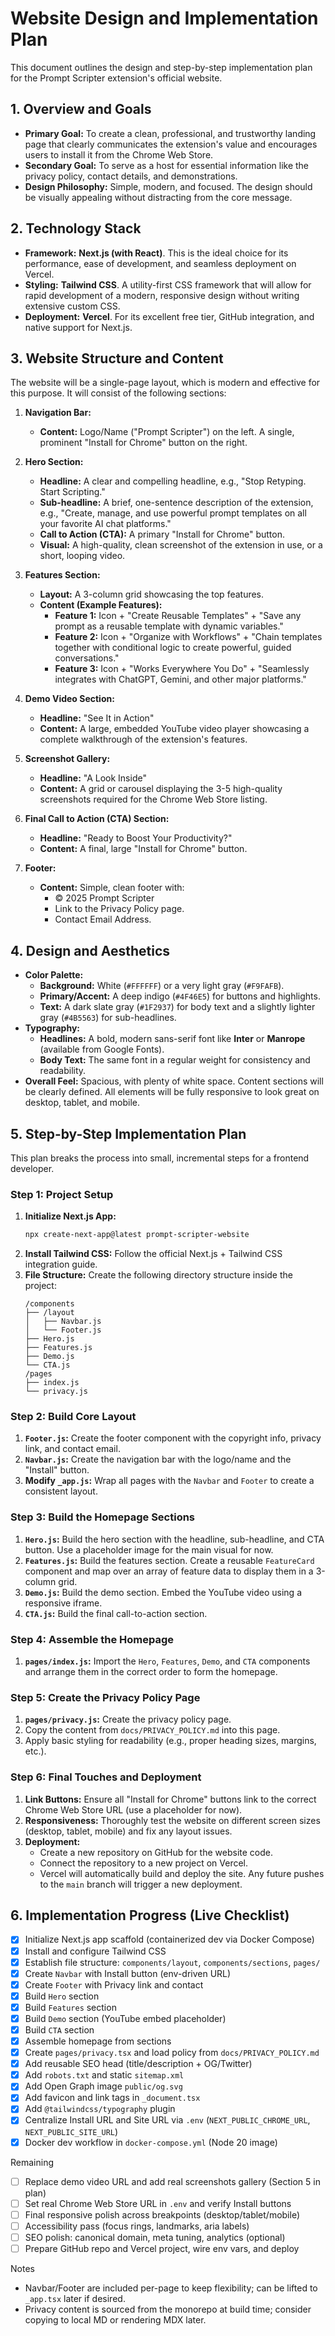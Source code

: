 # Website Design and Implementation Plan

This document outlines the design and step-by-step implementation plan for the Prompt Scripter extension's official website.

## 1. Overview and Goals

*   **Primary Goal:** To create a clean, professional, and trustworthy landing page that clearly communicates the extension's value and encourages users to install it from the Chrome Web Store.
*   **Secondary Goal:** To serve as a host for essential information like the privacy policy, contact details, and demonstrations.
*   **Design Philosophy:** Simple, modern, and focused. The design should be visually appealing without distracting from the core message.

## 2. Technology Stack

*   **Framework:** **Next.js (with React)**. This is the ideal choice for its performance, ease of development, and seamless deployment on Vercel.
*   **Styling:** **Tailwind CSS**. A utility-first CSS framework that will allow for rapid development of a modern, responsive design without writing extensive custom CSS.
*   **Deployment:** **Vercel**. For its excellent free tier, GitHub integration, and native support for Next.js.

## 3. Website Structure and Content

The website will be a single-page layout, which is modern and effective for this purpose. It will consist of the following sections:

1.  **Navigation Bar:**
    *   **Content:** Logo/Name ("Prompt Scripter") on the left. A single, prominent "Install for Chrome" button on the right.

2.  **Hero Section:**
    *   **Headline:** A clear and compelling headline, e.g., "Stop Retyping. Start Scripting."
    *   **Sub-headline:** A brief, one-sentence description of the extension, e.g., "Create, manage, and use powerful prompt templates on all your favorite AI chat platforms."
    *   **Call to Action (CTA):** A primary "Install for Chrome" button.
    *   **Visual:** A high-quality, clean screenshot of the extension in use, or a short, looping video.

3.  **Features Section:**
    *   **Layout:** A 3-column grid showcasing the top features.
    *   **Content (Example Features):**
        *   **Feature 1:** Icon + "Create Reusable Templates" + "Save any prompt as a reusable template with dynamic variables."
        *   **Feature 2:** Icon + "Organize with Workflows" + "Chain templates together with conditional logic to create powerful, guided conversations."
        *   **Feature 3:** Icon + "Works Everywhere You Do" + "Seamlessly integrates with ChatGPT, Gemini, and other major platforms."

4.  **Demo Video Section:**
    *   **Headline:** "See It in Action"
    *   **Content:** A large, embedded YouTube video player showcasing a complete walkthrough of the extension's features.

5.  **Screenshot Gallery:**
    *   **Headline:** "A Look Inside"
    *   **Content:** A grid or carousel displaying the 3-5 high-quality screenshots required for the Chrome Web Store listing.

6.  **Final Call to Action (CTA) Section:**
    *   **Headline:** "Ready to Boost Your Productivity?"
    *   **Content:** A final, large "Install for Chrome" button.

7.  **Footer:**
    *   **Content:** Simple, clean footer with:
        *   © 2025 Prompt Scripter
        *   Link to the Privacy Policy page.
        *   Contact Email Address.

## 4. Design and Aesthetics

*   **Color Palette:**
    *   **Background:** White (`#FFFFFF`) or a very light gray (`#F9FAFB`).
    *   **Primary/Accent:** A deep indigo (`#4F46E5`) for buttons and highlights.
    *   **Text:** A dark slate gray (`#1F2937`) for body text and a slightly lighter gray (`#4B5563`) for sub-headlines.
*   **Typography:**
    *   **Headlines:** A bold, modern sans-serif font like **Inter** or **Manrope** (available from Google Fonts).
    *   **Body Text:** The same font in a regular weight for consistency and readability.
*   **Overall Feel:** Spacious, with plenty of white space. Content sections will be clearly defined. All elements will be fully responsive to look great on desktop, tablet, and mobile.

## 5. Step-by-Step Implementation Plan

This plan breaks the process into small, incremental steps for a frontend developer.

### Step 1: Project Setup

1.  **Initialize Next.js App:**
    ```bash
    npx create-next-app@latest prompt-scripter-website
    ```
2.  **Install Tailwind CSS:** Follow the official Next.js + Tailwind CSS integration guide.
3.  **File Structure:** Create the following directory structure inside the project:
    ```
    /components
    ├── /layout
    │   ├── Navbar.js
    │   └── Footer.js
    ├── Hero.js
    ├── Features.js
    ├── Demo.js
    └── CTA.js
    /pages
    ├── index.js
    └── privacy.js
    ```

### Step 2: Build Core Layout

1.  **`Footer.js`:** Create the footer component with the copyright info, privacy link, and contact email.
2.  **`Navbar.js`:** Create the navigation bar with the logo/name and the "Install" button.
3.  **Modify `_app.js`:** Wrap all pages with the `Navbar` and `Footer` to create a consistent layout.

### Step 3: Build the Homepage Sections

1.  **`Hero.js`:** Build the hero section with the headline, sub-headline, and CTA button. Use a placeholder image for the main visual for now.
2.  **`Features.js`:** Build the features section. Create a reusable `FeatureCard` component and map over an array of feature data to display them in a 3-column grid.
3.  **`Demo.js`:** Build the demo section. Embed the YouTube video using a responsive iframe.
4.  **`CTA.js`:** Build the final call-to-action section.

### Step 4: Assemble the Homepage

1.  **`pages/index.js`:** Import the `Hero`, `Features`, `Demo`, and `CTA` components and arrange them in the correct order to form the homepage.

### Step 5: Create the Privacy Policy Page

1.  **`pages/privacy.js`:** Create the privacy policy page.
2.  Copy the content from `docs/PRIVACY_POLICY.md` into this page.
3.  Apply basic styling for readability (e.g., proper heading sizes, margins, etc.).

### Step 6: Final Touches and Deployment

1.  **Link Buttons:** Ensure all "Install for Chrome" buttons link to the correct Chrome Web Store URL (use a placeholder for now).
2.  **Responsiveness:** Thoroughly test the website on different screen sizes (desktop, tablet, mobile) and fix any layout issues.
3.  **Deployment:**
    *   Create a new repository on GitHub for the website code.
    *   Connect the repository to a new project on Vercel.
    *   Vercel will automatically build and deploy the site. Any future pushes to the `main` branch will trigger a new deployment.

## 6. Implementation Progress (Live Checklist)

- [x] Initialize Next.js app scaffold (containerized dev via Docker Compose)
- [x] Install and configure Tailwind CSS
- [x] Establish file structure: `components/layout`, `components/sections`, `pages/`
- [x] Create `Navbar` with Install button (env-driven URL)
- [x] Create `Footer` with Privacy link and contact
- [x] Build `Hero` section
- [x] Build `Features` section
- [x] Build `Demo` section (YouTube embed placeholder)
- [x] Build `CTA` section
- [x] Assemble homepage from sections
- [x] Create `pages/privacy.tsx` and load policy from `docs/PRIVACY_POLICY.md`
- [x] Add reusable SEO head (title/description + OG/Twitter)
- [x] Add `robots.txt` and static `sitemap.xml`
- [x] Add Open Graph image `public/og.svg`
- [x] Add favicon and link tags in `_document.tsx`
- [x] Add `@tailwindcss/typography` plugin
- [x] Centralize Install URL and Site URL via `.env` (`NEXT_PUBLIC_CHROME_URL`, `NEXT_PUBLIC_SITE_URL`)
- [x] Docker dev workflow in `docker-compose.yml` (Node 20 image)

Remaining
- [ ] Replace demo video URL and add real screenshots gallery (Section 5 in plan)
- [ ] Set real Chrome Web Store URL in `.env` and verify Install buttons
- [ ] Final responsive polish across breakpoints (desktop/tablet/mobile)
- [ ] Accessibility pass (focus rings, landmarks, aria labels)
- [ ] SEO polish: canonical domain, meta tuning, analytics (optional)
- [ ] Prepare GitHub repo and Vercel project, wire env vars, and deploy

Notes
- Navbar/Footer are included per-page to keep flexibility; can be lifted to `_app.tsx` later if desired.
- Privacy content is sourced from the monorepo at build time; consider copying to local MD or rendering MDX later.